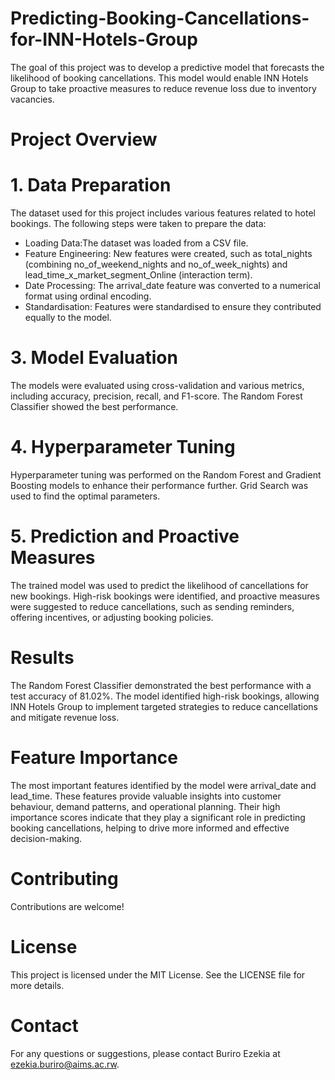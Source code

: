 # Predicting-Booking-Cancellations-for-INN-Hotels-Group
The goal of this project was to develop a predictive model that forecasts the likelihood of booking cancellations. This model would enable INN Hotels Group to take proactive measures to reduce revenue loss due to inventory vacancies.
# Project Overview
# 1. Data Preparation
The dataset used for this project includes various features related to hotel bookings. The following steps were taken to prepare the data:

- Loading Data:The dataset was loaded from a CSV file.
- Feature Engineering: New features were created, such as total_nights (combining no_of_weekend_nights and no_of_week_nights) and lead_time_x_market_segment_Online (interaction term).
- Date Processing: The arrival_date feature was converted to a numerical format using ordinal encoding.
- Standardisation: Features were standardised to ensure they contributed equally to the model.
# 3. Model Evaluation
The models were evaluated using cross-validation and various metrics, including accuracy, precision, recall, and F1-score. The Random Forest Classifier showed the best performance.

# 4. Hyperparameter Tuning
Hyperparameter tuning was performed on the Random Forest and Gradient Boosting models to enhance their performance further. Grid Search was used to find the optimal parameters.

# 5. Prediction and Proactive Measures
The trained model was used to predict the likelihood of cancellations for new bookings. High-risk bookings were identified, and proactive measures were suggested to reduce cancellations, such as sending reminders, offering incentives, or adjusting booking policies.

# Results
The Random Forest Classifier demonstrated the best performance with a test accuracy of 81.02%. The model identified high-risk bookings, allowing INN Hotels Group to implement targeted strategies to reduce cancellations and mitigate revenue loss.

# Feature Importance
The most important features identified by the model were arrival_date and lead_time. These features provide valuable insights into customer behaviour, demand patterns, and operational planning. Their high importance scores indicate that they play a significant role in predicting booking cancellations, helping to drive more informed and effective decision-making.

# Contributing
Contributions are welcome!

# License
This project is licensed under the MIT License. See the LICENSE file for more details.

# Contact
For any questions or suggestions, please contact Buriro Ezekia at ezekia.buriro@aims.ac.rw.

